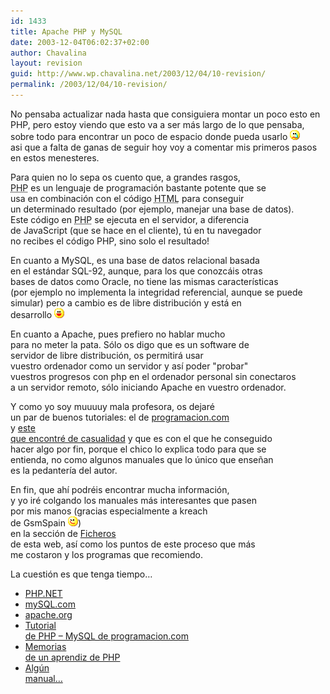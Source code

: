```yaml
---
id: 1433
title: Apache PHP y MySQL
date: 2003-12-04T06:02:37+02:00
author: Chavalina
layout: revision
guid: http://www.wp.chavalina.net/2003/12/04/10-revision/
permalink: /2003/12/04/10-revision/
---
```

<p align="left">
  No pensaba actualizar nada hasta que consiguiera montar un poco esto en<br /> PHP, pero estoy viendo que esto va a ser m&aacute;s largo de lo que pensaba,<br /> sobre todo para encontrar un poco de espacio donde pueda usarlo <img src="/imagenes/emoticonos/llorar.gif" alt="emo" /><br /> asi que a falta de ganas de seguir hoy voy a comentar mis primeros pasos<br /> en estos menesteres.
</p>

<p align="left">
  Para quien no lo sepa os cuento que, a grandes rasgos,<br /> <acronym title="Hypertext PreProcessor">PHP</acronym> es un lenguaje de programaci&oacute;n bastante potente que se<br /> usa en combinaci&oacute;n con el c&oacute;digo <acronym title="HyperText Markup Language">HTML</acronym> para conseguir<br /> un determinado resultado (por ejemplo, manejar una base de datos).<br /> Este c&oacute;digo en <acronym title="Hypertext PreProcessor">PHP</acronym> se ejecuta en el servidor, a diferencia<br /> de JavaScript (que se hace en el cliente), t&uacute; en tu navegador<br /> no recibes el c&oacute;digo PHP, sino solo el resultado!
</p>

<p align="left">
  En cuanto a MySQL, es una base de datos relacional basada<br /> en el est&aacute;ndar SQL-92, aunque, para los que conozc&aacute;is otras<br /> bases de datos como Oracle, no tiene las mismas caracter&iacute;sticas<br /> (por ejemplo no implementa la integridad referencial, aunque se puede<br /> simular) pero a cambio es de libre distribuci&oacute;n y est&aacute; en<br /> desarrollo <img src="/imagenes/emoticonos/risa.gif" alt="emo" />
</p>

<p align="left">
  En cuanto a Apache, pues prefiero no hablar mucho<br /> para no meter la pata. S&oacute;lo os digo que es un software de<br /> servidor de libre distribuci&oacute;n, os permitir&aacute; usar<br /> vuestro ordenador como un servidor y as&iacute; poder "probar"<br /> vuestros progresos con php en el ordenador personal sin conectaros<br /> a un servidor remoto, s&oacute;lo iniciando Apache en vuestro ordenador.
</p>

<p align="left">
  Y como yo soy muuuuy mala profesora, os dejar&eacute;<br /> un par de buenos tutoriales: el de <a href="http://www.programacion.com/php/tutorial/php/" target="_blank">programacion.com</a><br /> y <a href="http://www.rinconastur.com/php/" target="_blank">este<br /> que encontr&eacute; de casualidad</a> y que es con el que he conseguido<br /> hacer algo por fin, porque el chico lo explica todo para que se<br /> entienda, no como algunos manuales que lo &uacute;nico que ense&ntilde;an<br /> es la pedanter&iacute;a del autor.
</p>

<p align="left">
  En fin, que ah&iacute; podr&eacute;is encontrar mucha informaci&oacute;n,<br /> y yo ir&eacute; colgando los manuales m&aacute;s interesantes que pasen<br /> por mis manos (gracias especialmente a <span class="alguien">kreach</span><br /> de GsmSpain <img src="/imagenes/emoticonos/guino.gif" alt="emo" />)<br /> en la secci&oacute;n de <a href="ficheros/ficheros.php#php" target="_blank">Ficheros</a><br /> de esta web, as&iacute; como los puntos de este proceso que m&aacute;s<br /> me costaron y los programas que recomiendo.
</p>

<p align="left">
  La cuesti&oacute;n es que tenga tiempo&#8230;
</p>

  * <a href="http://www.php.net/" target="_blank">PHP.NET</a>
  * <a href="http://www.mysql.com/" target="_blank">mySQL.com</a>
  * [apache.org](http://www.apache.org/)
  * <a href="http://www.programacion.com/php/tutorial/php/" target="_blank">Tutorial<br /> de <acronym title="Hypertext PreProcessor">PHP</acronym> &#8211; MySQL de programacion.com</a>
  * <a href="http://www.rinconastur.com/php/" target="_blank">Memorias<br /> de un aprendiz de PHP</a>
  * <a href="ficheros/ficheros.php#php" target="_blank">Alg&uacute;n<br /> manual&#8230;</a>